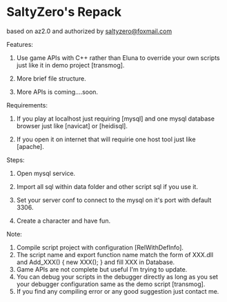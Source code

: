 # SaltyZero's Repack
based on az2.0 and authorized by saltyzero@foxmail.com

Features:

1. Use game APIs with C++ rather than Eluna to override your own scripts just like it in demo project [transmog].

2. More brief file structure.

3. More APIs is coming....soon.

Requirements:

1. If you play at localhost just requiring [mysql] and one mysql database browser just like [navicat] or [heidisql].

2. If you open it on internet that will requirie one host tool just like [apache].

Steps:

1. Open mysql service.

2. Import all sql within data folder and other script sql if you use it.

3. Set your server conf to connect to the mysql on it's port with default 3306.

4. Create a character and have fun.

Note:
1. Compile script project with configuration [RelWithDefInfo]. 
2. The script name and export function name match the form of XXX.dll and Add_XXX() { new XXX(); } and fill XXX in Database.
3. Game APIs are not complete but useful I'm trying to update.
4. You can debug your scripts in the debugger directly as long as you set your debugger configuration same as the demo script [transmog].
5. If you find any compiling error or any good suggestion just contact me.
